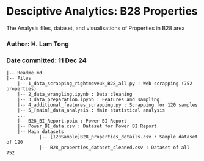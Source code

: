 # Desciptive Analytics: B28 Properties
The Analysis files, dataset, and visualisations of Properties in B28 area

### Author: H. Lam Tong
### Date committed: 11 Dec 24
```
|-- Readme.md
|-- Files
    |-- 1_data_scrapping_rightmoveuk_B28_all.py : Web scrapping (752 properties)
    |-- 2_data_wrangling.ipynb : Data cleaning
    |-- 3_data_preparation.ipynb : Features and sampling
    |-- 4_additional_features_scrapping.py : Scrapping for 120 samples
    |-- 5_[main]_data_analysis : Main statistical analysis
    ...
    |-- B28_BI_Report.pbix : Power BI Report
    |-- Power_BI_data.csv : Dataset for Power BI Report
    |-- Main datasets
            |-- [120Sample]B28_properties_details.csv : Sample dataset of 120
            |-- B28_properties_dataset_cleaned.csv : Dataset of all 752
```
  
